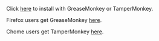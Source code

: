 Click [here](https://github.com/lukecfairchild/FB-Cleanup/raw/master/main.user.js) to install with GreaseMonkey or TamperMonkey.

Firefox users get GreaseMonkey [here](https://addons.mozilla.org/en-Us/firefox/addon/greasemonkey/).

Chome users get TamperMonkey [here](https://chrome.google.com/webstore/detail/tampermonkey/dhdgffkkebhmkfjojejmpbldmpobfkfo?hl=en-US).
